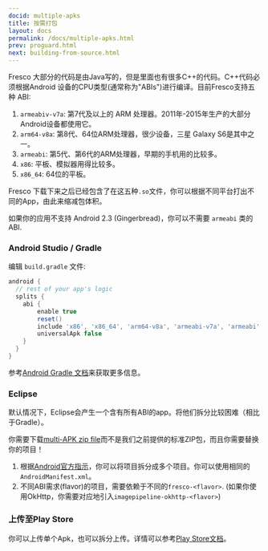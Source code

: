 ```yaml
---
docid: multiple-apks
title: 按需打包
layout: docs
permalink: /docs/multiple-apks.html
prev: proguard.html
next: building-from-source.html
---
```


Fresco 大部分的代码是由Java写的，但是里面也有很多C++的代码。C++代码必须根据Android 设备的CPU类型(通常称为"ABIs")进行编译。目前Fresco支持五种 ABI:

1. `armeabiv-v7a`: 第7代及以上的 ARM 处理器。2011年-2015年生产的大部分Android设备都使用它。
2. `arm64-v8a`: 第8代、64位ARM处理器，很少设备，三星 Galaxy S6是其中之一。 
1. `armeabi`: 第5代、第6代的ARM处理器，早期的手机用的比较多。
1. `x86`: 平板、模拟器用得比较多。
2. `x86_64`: 64位的平板。

Fresco 下载下来之后已经包含了在这五种`.so`文件，你可以根据不同平台打出不同的App，由此来缩减包体积。

如果你的应用不支持 Android 2.3 (Gingerbread)，你可以不需要 `armeabi` 类的ABI.

### Android Studio / Gradle

编辑 `build.gradle` 文件:

```groovy
android {
  // rest of your app's logic
  splits {
    abi {
        enable true
        reset()
        include 'x86', 'x86_64', 'arm64-v8a', 'armeabi-v7a', 'armeabi'
        universalApk false
    }
  }
}
```

参考[Android Gradle 文档](http://tools.android.com/tech-docs/new-build-system/user-guide/apk-splits)来获取更多信息。

### Eclipse

默认情况下，Eclipse会产生一个含有所有ABI的app。将他们拆分比较困难（相比于Gradle）。

你需要下载[multi-APK zip file](https://github.com/facebook/fresco/releases/download/v{{site.current_version}}/frescolib-v{{site.current_version}}-multi.zip)而不是我们之前提供的标准ZIP包，而且你需要替换你的项目！

1. 根据[Android官方指示](http://developer.android.com/training/multiple-apks/api.html)，你可以将项目拆分成多个项目。你可以使用相同的`AndroidManifest.xml`。
2. 不同ABI需求(flavor)的项目，需要依赖于不同的`fresco-<flavor>`. (如果你使用OkHttp，你需要对应地引入`imagepipeline-okhttp-<flavor>`)


### 上传至Play Store

你可以上传单个Apk，也可以拆分上传。详情可以参考[Play Store文档](http://developer.android.com/google/play/publishing/multiple-apks.html)。
